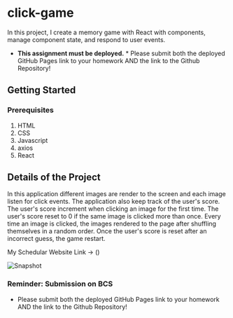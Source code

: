 # click-game

In this project, I create a memory game with React with components, manage component state, and respond to user events.


* **This assignment must be deployed.** * Please submit both the deployed GitHub Pages link to your homework AND the link to the Github Repository!

## Getting Started

### Prerequisites

1. HTML
2. CSS
3. Javascript
4. axios 
5. React


## Details of the Project


In this application different images are render to the screen and each image listen for click events. The application also keep track of the user's score. The user's score  increment when clicking an image for the first time. The user's score reset to 0 if the  same image is clicked more than once. Every time an image is clicked, the images rendered to the page after shuffling themselves in a random order. Once the user's score is reset after an incorrect guess, the game restart.

My Schedular Website Link ->  ()

![Snapshot](assets/images/workschedular.png)


### Reminder: Submission on BCS

* Please submit both the deployed GitHub Pages link to your homework AND the link to the Github Repository!




